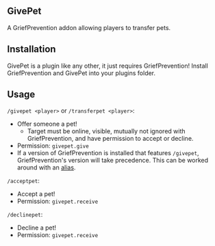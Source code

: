 ## GivePet

A GriefPrevention addon allowing players to transfer pets.

## Installation

GivePet is a plugin like any other, it just requires GriefPrevention! Install GriefPrevention and
GivePet into your plugins folder.

## Usage
`/givepet <player>` or `/transferpet <player>`:
 * Offer someone a pet!
   * Target must be online, visible, mutually not ignored with GriefPrevention, and have permission to accept or decline.
 * Permission: `givepet.give`
 * If a version of GriefPrevention is installed that features `/givepet`, GriefPrevention's
   version will take precedence. This can be worked around with an
   [alias](https://github.com/Jikoo/OpenInv/wiki/Customizing-Aliases#setting-up-an-alias).

`/acceptpet`:
 * Accept a pet!
 * Permission: `givepet.receive`

`/declinepet`:
 * Decline a pet!
 * Permission: `givepet.receive`
